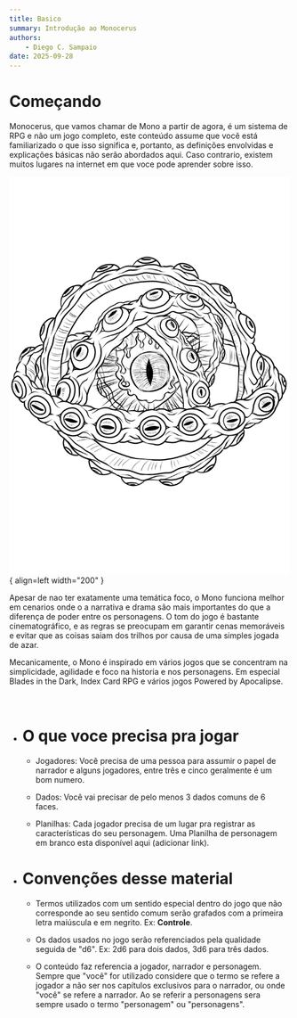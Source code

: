 ```yaml
---
title: Basico
summary: Introdução ao Monocerus
authors:
    - Diego C. Sampaio
date: 2025-09-28
---
```

# Começando

Monocerus, que vamos chamar de Mono a partir de agora, é um sistema de RPG e não um jogo completo, este conteúdo assume que você está familiarizado o que isso significa e, portanto, as definições envolvidas e explicações básicas não serão abordados aqui. Caso contrario, existem muitos lugares na internet em que voce pode aprender sobre isso.

![Image title](/assets/the_ophanim.png){ align=left width="200" }

Apesar de nao ter exatamente uma temática foco, o Mono funciona melhor em cenarios onde o a narrativa e drama são mais importantes do que a diferença de poder entre os personagens. O tom do jogo é bastante cinematográfico, e as regras se preocupam em garantir cenas memoráveis e evitar que as coisas saiam dos trilhos por causa de uma simples jogada de azar.   

Mecanicamente, o Mono é inspirado em vários jogos que se concentram na simplicidade, agilidade e foco na historia e nos personagens. Em especial Blades in the Dark, Index Card RPG e vários jogos Powered by Apocalipse. <br><br><br>

<div class="grid cards" markdown>

-   # O que voce precisa pra jogar

    * Jogadores: Você precisa de uma pessoa para assumir o papel de narrador e alguns jogadores, entre três e cinco geralmente é um bom numero.

    * Dados: Você vai precisar de pelo menos 3 dados comuns de 6 faces.

    * Planilhas: Cada jogador precisa de um lugar pra registrar as características do seu personagem. Uma Planilha de personagem em branco esta disponível aqui (adicionar link).     

-   # Convenções desse material

    * Termos utilizados com um sentido especial dentro do jogo que não corresponde ao seu sentido comum serão grafados com a primeira letra maiúscula e em negrito. Ex: **Controle**.

    * Os dados usados no jogo serão referenciados pela qualidade seguida de "d6". Ex: 2d6 para dois dados, 3d6 para três dados. 

    * O conteúdo faz referencia a jogador, narrador e personagem. Sempre que "você" for utilizado considere que o termo se refere a jogador a não ser nos capítulos exclusivos para o narrador, ou onde "você" se refere a narrador. Ao se referir a personagens sera sempre usado o termo "personagem" ou "personagens". 

</div>



